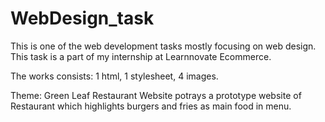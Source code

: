 # WebDesign_task
This is one of the web development tasks mostly focusing on web design. This task is a part of my internship at Learnnovate Ecommerce.

The works consists:
1 html, 1 stylesheet, 4 images.

Theme: Green Leaf Restaurant
Website potrays a prototype website of Restaurant which highlights burgers and fries as main food in menu.  
